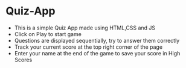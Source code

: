 # Quiz-App
<ul>
  

<li> This is a simple Quiz App made using HTML,CSS and JS</li>

<li>Click on Play to start game</li>

<li>Questions are displayed sequentially, try to answer them correctly</li>

<li>Track your current score at the top right corner of the page</li>

<li>Enter your name at the end of the game to save your score in High Scores</li>
</ul>
